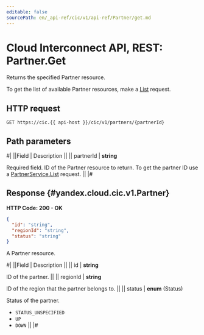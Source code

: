 ```yaml
---
editable: false
sourcePath: en/_api-ref/cic/v1/api-ref/Partner/get.md
---
```


# Cloud Interconnect API, REST: Partner.Get

Returns the specified Partner resource.

To get the list of available Partner resources, make a [List](/docs/interconnect/api-ref/Partner/list#List) request.

## HTTP request

```
GET https://cic.{{ api-host }}/cic/v1/partners/{partnerId}
```

## Path parameters

#|
||Field | Description ||
|| partnerId | **string**

Required field. ID of the Partner resource to return.
To get the partner ID use a [PartnerService.List](/docs/interconnect/api-ref/Partner/list#List) request. ||
|#

## Response {#yandex.cloud.cic.v1.Partner}

**HTTP Code: 200 - OK**

```json
{
  "id": "string",
  "regionId": "string",
  "status": "string"
}
```

A Partner resource.

#|
||Field | Description ||
|| id | **string**

ID of the partner. ||
|| regionId | **string**

ID of the region that the partner belongs to. ||
|| status | **enum** (Status)

Status of the partner.

- `STATUS_UNSPECIFIED`
- `UP`
- `DOWN` ||
|#